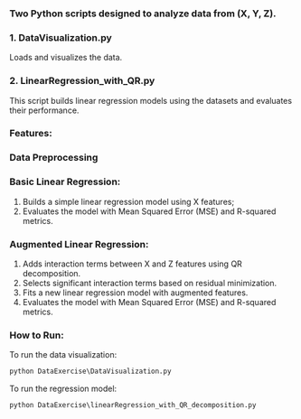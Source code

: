 ### Two Python scripts designed to analyze data from (X, Y, Z). 
### 1. DataVisualization.py
Loads and visualizes the data.
### 2. LinearRegression_with_QR.py
This script builds linear regression models using the datasets and evaluates their performance.
### Features: 
### Data Preprocessing<br>
### Basic Linear Regression: 
1. Builds a simple linear regression model using X features;<br>
2. Evaluates the model with Mean Squared Error (MSE) and R-squared metrics.<br>
### Augmented Linear Regression: <br>
1. Adds interaction terms between X and Z features using QR decomposition.<br>
2. Selects significant interaction terms based on residual minimization.<br>
3. Fits a new linear regression model with augmented features.<br>
4. Evaluates the model with Mean Squared Error (MSE) and R-squared metrics.<br>

### How to Run:

To run the data visualization:
```python
python DataExercise\DataVisualization.py
```

To run the regression model:
```python
python DataExercise\linearRegression_with_QR_decomposition.py
